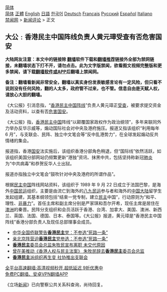  <!-- 面包屑导航 --> <div class="breadcrumb"><!-- GTranslate: https://gtranslate.io/ -->  <div class="switcher notranslate">  <div class="selected">  <a href="#" onclick="return false;"> 简体</a>  </div>  <div class="option">  <a href="https://www.bannedbook.org" onclick="doGTranslate('zh-CN|zh-CN');jQuery('div.switcher div.selected a').html(jQuery(this).html());return false;" title="简体中文" class="nturl selected"> 简体</a>  <a href="https://www.bannedbook.org/zh-tw/" onclick="doGTranslate('zh-CN|zh-TW');jQuery('div.switcher div.selected a').html(jQuery(this).html());return false;" title="繁體中文" class="nturl"> 正體</a>  <a href="https://www.bannedbook.org/en/" onclick="doGTranslate('zh-CN|en');jQuery('div.switcher div.selected a').html(jQuery(this).html());return false;" title="English" class="nturl"> English</a>  <a href="https://www.bannedbook.org/ja/" onclick="doGTranslate('zh-CN|ja');jQuery('div.switcher div.selected a').html(jQuery(this).html());return false;" title="日本語" class="nturl"> 日語</a>  <a href="https://www.bannedbook.org/ko/" onclick="doGTranslate('zh-CN|ko');jQuery('div.switcher div.selected a').html(jQuery(this).html());return false;" title="한국어" class="nturl"> 한국어</a>  <a href="https://www.bannedbook.org/de/" onclick="doGTranslate('zh-CN|de');jQuery('div.switcher div.selected a').html(jQuery(this).html());return false;" title="Deutsch" class="nturl"> Deutsch</a>  <a href="https://www.bannedbook.org/fr/" onclick="doGTranslate('zh-CN|fr');jQuery('div.switcher div.selected a').html(jQuery(this).html());return false;" title="Français" class="nturl"> Français</a>  <a href="https://www.bannedbook.org/ru/" onclick="doGTranslate('zh-CN|ru');jQuery('div.switcher div.selected a').html(jQuery(this).html());return false;" title="Русский" class="nturl"> Русский</a>  <a href="https://www.bannedbook.org/es/" onclick="doGTranslate('zh-CN|es');jQuery('div.switcher div.selected a').html(jQuery(this).html());return false;" title="Español" class="nturl"> Español</a>  <a href="https://www.bannedbook.org/it/" onclick="doGTranslate('zh-CN|it');jQuery('div.switcher div.selected a').html(jQuery(this).html());return false;" title="Italiano" class="nturl"> Italiano</a>  </div>  </div>      <div class='breadcrumb-sub'><!-- Breadcrumb NavXT 6.3.0 --> <a href="https://www.bannedbook.org/" class="home">禁闻网</a> &gt; <a href="https://www.bannedbook.org/bnews/comments/" class="category">新闻评论</a> &gt; 正文</div></div><h2>大公﹕香港民主中国阵线负责人黄元璋受查有否危害国安</h2> <p class="notice"><b>大陆网友注意：本文中的链接除 <a href="https://github.com/bannedbook/fanqiang" >翻墙</a>软件下载和<a href="https://github.com/killgcd/justmysocks/blob/master/README.md">翻墙推荐</a>链接外全部为禁网链接，未翻墙状态下打不开，请勿点击。此为文字版禁闻，欲看图文视频完整版和更多禁闻，请下载<a href="https://github.com/bannedbook/fanqiang">翻墙软件或APP</a>后翻墙上禁闻网。</p><p>备注：翻墙看新闻非常安全，翻墙以真实身份发表敏感言论有一定风险，但只看不说则没有任何风险，翻的人太多，政府管不过来，也不管。信息自由是天赋人权，请放心大胆的翻墙。</b></p>  <div class="entry">  <p>《大公报》引消息指，“<a href="https://www.bannedbook.org/bnews/tag/%e9%a6%99%e6%b8%af/" class="st_tag internal_tag" rel="tag" title="标签 香港 下的日志">香港</a><span class='wp_keywordlink'><a href="https://www.bannedbook.org/forum53/topic3825.html" title="民主中国阵线" target="_blank">民主中国阵线</a></span>”负责人黄元璋正<a href="https://www.bannedbook.org/bnews/tag/%E5%8F%97%E6%9F%A5/" class="st_tag internal_tag" rel="tag" title="标签 受查 下的日志">受查</a>，被要求提交资金及活动资料，以查有否<a href="https://www.bannedbook.org/bnews/tag/%E5%8D%B1%E5%AE%B3%E5%9B%BD%E5%AE%89/" class="st_tag internal_tag" rel="tag" title="标签 危害国安 下的日志">危害国安</a>。</p> <p>《大公报》指，<a href="https://www.bannedbook.org/bnews/tag/%e9%a6%99%e6%b8%af%e6%b0%91%e4%b8%bb/" class="st_tag internal_tag" rel="tag" title="标签 香港民主 下的日志">香港民主</a><span class='wp_keywordlink_affiliate'><a href="https://www.bannedbook.org/" title="中国" target="_blank">中国</a></span>阵线“以颠覆国家政权作为政治纲领”，多年来联同外力举办反华示威等，煽动国际社会对中央及港府施压。报道又指该组织“利用每年 6 月”，与支联会、民阵、独立中文笔会等“反中乱港势力”，在全球发起煽动反共情绪的集会。</p>  <p>报道指，香港<a href="https://www.bannedbook.org/bnews/tag/%E5%9B%BD%E5%AE%89/" class="st_tag internal_tag" rel="tag" title="标签 国安 下的日志">国安</a>法实施后，该组织香港分部角色稍退，但“国际线”依然活跃，如该组织美国分部网站仍频繁更新“港独”资讯、抹黑中共，包括坚持称新冠<a href="https://www.bannedbook.org/bnews/tag/%e8%82%ba%e7%82%8e/" class="st_tag internal_tag" rel="tag" title="标签 肺炎 下的日志">肺炎</a>为“中共病毒”和恭贺反华人士出狱。</p> <p>报道亦指独立中文笔会“鼓吹针对中央及港府的所谓作品”。</p>  <p>根据<a href="https://www.bannedbook.org/bnews/tag/%e6%b0%91%e4%b8%bb%e4%b8%ad%e5%9b%bd/" class="st_tag internal_tag" rel="tag" title="标签 民主中国 下的日志">民主中国</a>阵线网站资料，该组织于 1989 年 9 月 22 日成立于法国巴黎，是海外<span class='wp_keywordlink'><a href="https://www.bannedbook.org/forum53/" title="中国民运论坛" target="_blank">中国民运</a></span>组织，主要是由流亡到海外的<span class='wp_keywordlink'><a href="https://www.bannedbook.org/forum2/topic732.html" title="八九民運史  陈小雅  著" target="_blank">八九民运</a></span>参与者和海外的<a href="https://www.bannedbook.org/bnews/tag/%E4%B8%AD%E5%9B%BD/" class="st_tag internal_tag" rel="tag" title="标签 中国 下的日志">中国</a><span class='wp_keywordlink_affiliate'><a href="https://www.bannedbook.org/" title="大陆" target="_blank">大陆</a></span>留学生发起组建，其基本纲领包括“结束一党专制，建立<a href="https://www.bannedbook.org/bnews/tag/%e6%b0%91%e4%b8%bb/" class="st_tag internal_tag" rel="tag" title="标签 民主 下的日志">民主</a>中国”，行动原则为“和平、理性、<span class='wp_keywordlink'><a href="https://www.bannedbook.org/forum2/topic6313.html" title="《非暴力不合作运动丛书》" target="_blank">非暴力</a></span>”。首任主席和副主席分别是严家琪和吾尔开希，现任主席是居住在<a href="https://www.bannedbook.org/bnews/tag/%e6%be%b3%e6%b4%b2/" class="st_tag internal_tag" rel="tag" title="标签 澳洲 下的日志">澳洲</a>的秦晋。民阵分支组织和会员活跃于香港、台湾、加拿大、美国、澳洲、新西兰、英国、法国、德国、日本、泰国等。《大公报》报道，黄元璋是“香港民主中国阵线”香港分部负责人及现任总部理事会成员。</p> <ul class='op-related-articles' title='相关阅读'> <li><a href='https://www.bannedbook.org/bnews/headline/20210825/1612499.html' target='_blank'>中华全国侨联警告<b>香港民主</b>党：不参选“死路一条”</a></li> <li><a href='https://www.bannedbook.org/bnews/headline/20210825/1612491.html' target='_blank'>亲北京阵营迫<b>香港民主</b>党参选：不参选“死路一条”</a></li> <li><a href='https://www.bannedbook.org/bnews/headline/20210824/1612273.html' target='_blank'><b>香港民主</b>委员会总监朱牧民宣布离职 未交代原因</a></li> <li><a href='https://www.bannedbook.org/bnews/comments/20210824/1612160.html' target='_blank'>曾在美推动《香港人权与民主法案》 朱牧民辞去<b>香港民主</b>委员会总监</a></li> <li><a href='https://www.bannedbook.org/bnews/ssgc/20210820/1610019.html' target='_blank'><b>香港民主</b>派组织再生变 社协推出支联会</a></li> </ul> <p class="texttj"> <a href="https://github.com/bannedbook/fanqiang/wiki/V2ray%E6%9C%BA%E5%9C%BA" target="_blank">全平台高速翻墙:高清视频秒开,超低延迟,9折优惠中</a><br/> <a href="https://github.com/bannedbook/fanqiang/wiki/%E7%A6%81%E9%97%BB%E7%BD%91%E5%AE%89%E5%8D%93%E7%BF%BB%E5%A2%99%E6%96%B0%E9%97%BBAPP" target="_blank">免费PC翻墙、安卓VPN翻墙APP</a></p> <p>《立场<span class='wp_keywordlink_affiliate'><a href="https://www.bannedbook.org/" title="新闻">新闻</a></span>》已向警察公共关系科查询，尚待回复。</p><a name='sharetosocial'></a>  <div style="margin-bottom:5px;padding-bottom:5px;clear:both"> <div id="archive-pix-1" class="banner-ads"> <!-- AuctionX Display platform tag START --> <div id="26318x728x90x621x_ADSLOT2" clicktrack="%%CLICK_URL_ESC%%"></div> <!-- AuctionX Display platform tag END --> </div> <div id="archive-pix-2" class="banner-ads"> <!-- AuctionX Display platform tag START --> <div id="26315x300x250x621x_ADSLOT2" clicktrack="%%CLICK_URL_ESC%%"></div> <!-- AuctionX Display platform tag END --> </div> </div>  <div id="archive-pix-1" class="banner-ads"> <!-- AuctionX Display platform tag START --> <div id="26318x728x90x621x_ADSLOT3" clicktrack="%%CLICK_URL_ESC%%"></div> <!-- AuctionX Display platform tag END --> </div> </div><!--END ENTRY--> 